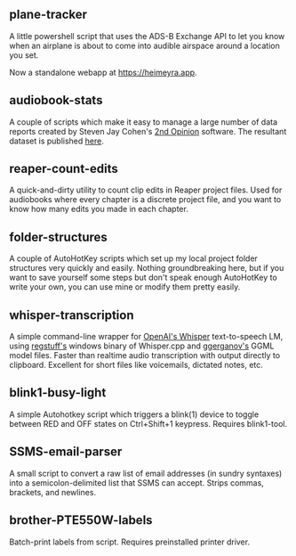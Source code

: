 ## plane-tracker
A little powershell script that uses the ADS-B Exchange API to let you know when an airplane is about to come into audible airspace around a location you set.

Now a standalone webapp at https://heimeyra.app.

## audiobook-stats
A couple of scripts which make it easy to manage a large number of data reports created by Steven Jay Cohen's [2nd Opinion](https://stevenjaycohen.com/2ndopinion/) software. The resultant dataset is published [here](https://docs.google.com/spreadsheets/d/e/2PACX-1vTckR6edf8DZZN6qKDEisn4JvHTs-tG8kzxq3coDeW_laVbvlLBJBNzCe_sxwGqfJvpNwC_gTMwYcTo/pubhtml).

## reaper-count-edits
A quick-and-dirty utility to count clip edits in Reaper project files. Used for audiobooks where every chapter is a discrete project file, and you want to know how many edits you made in each chapter.

## folder-structures
A couple of AutoHotKey scripts which set up my local project folder structures very quickly and easily. Nothing groundbreaking here, but if you want to save yourself some steps but don't speak enough AutoHotKey to write your own, you can use mine or modify them pretty easily.

## whisper-transcription
A simple command-line wrapper for [OpenAI's Whisper](https://github.com/openai/whisper) text-to-speech LM, using [regstuff's](https://github.com/regstuff/whisper.cpp_windows) windows binary of Whisper.cpp and [ggerganov's](https://ggml.ggerganov.com/) GGML model files. Faster than realtime audio transcription with output directly to clipboard. Excellent for short files like voicemails, dictated notes, etc.

## blink1-busy-light
A simple Autohotkey script which triggers a blink(1) device to toggle between RED and OFF states on Ctrl+Shift+1 keypress. Requires blink1-tool. 

## SSMS-email-parser
A small script to convert a raw list of email addresses (in sundry syntaxes) into a semicolon-delimited list that SSMS can accept. Strips commas, brackets, and newlines.

## brother-PTE550W-labels
Batch-print labels from script. Requires preinstalled printer driver.
